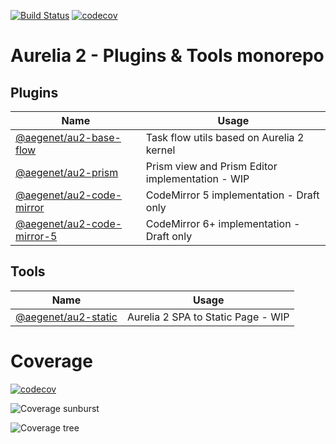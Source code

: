 [![Build Status](https://github.com/aegenet/au2/actions/workflows/ci.yml/badge.svg)](https://github.com/aegenet/au2/actions)
[![codecov](https://codecov.io/gh/aegenet/au2/branch/master/graph/badge.svg?token=DLR66JH77R)](https://codecov.io/gh/aegenet/au2)
<br />

# Aurelia 2 - Plugins & Tools monorepo

## Plugins

| Name | Usage |
|--|--|
| [@aegenet/au2-base-flow](./packages/au2-base-flow/README.md) | Task flow utils based on Aurelia 2 kernel |
| [@aegenet/au2-prism](./packages/au2-prism/README.md) | Prism view and Prism Editor implementation - WIP |
| [@aegenet/au2-code-mirror](./packages/au2-code-mirror/README.md) | CodeMirror 5 implementation - Draft only |
| [@aegenet/au2-code-mirror-5](./packages/au2-code-mirror-5/README.md) | CodeMirror 6+ implementation - Draft only |

## Tools

| Name | Usage |
|--|--|
| [@aegenet/au2-static](./packages/au2-static/README.md) | Aurelia 2 SPA to Static Page - WIP |


# Coverage
[![codecov](https://codecov.io/gh/aegenet/au2/branch/master/graph/badge.svg?token=DLR66JH77R)](https://codecov.io/gh/aegenet/au2)

![Coverage sunburst](https://codecov.io/gh/aegenet/au2/branch/master/graphs/sunburst.svg?token=DLR66JH77R)

![Coverage tree](https://codecov.io/gh/aegenet/au2/branch/master/graphs/tree.svg?token=DLR66JH77R)

